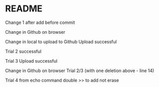 # README #

Change 1 after add before commit

Change in Github on browser

Change in local to upload to Github
Upload successful

Trial 2
successful

Trial 3
Upload successful

Change in Github on browser Trial 2/3 (with one deletion above - line 14)

Trial 4 from echo command double >> to add not erase
